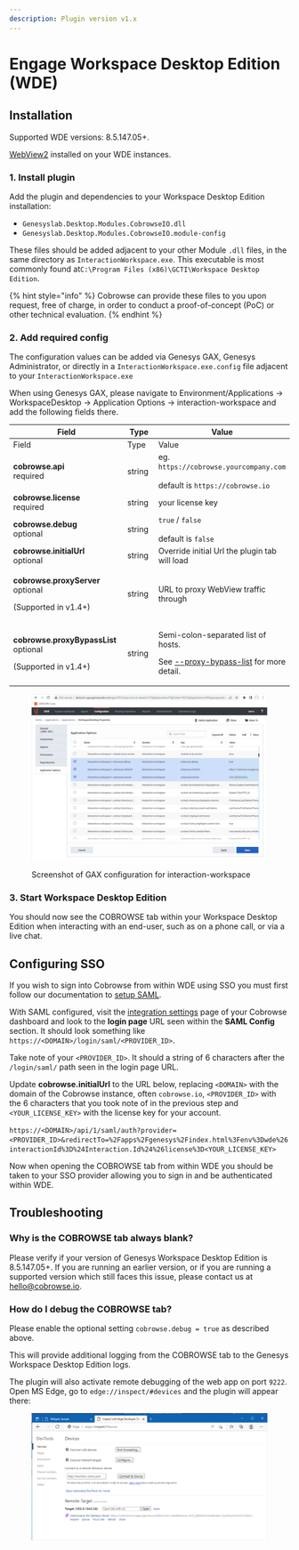 ```yaml
---
description: Plugin version v1.x
---
```


# Engage Workspace Desktop Edition (WDE)

## Installation

Supported WDE versions: 8.5.147.05+.

[WebView2](https://docs.genesys.com/Documentation/IW/8.5.1/Developer/Chromium) installed on your WDE instances.

### 1. Install plugin

Add the plugin and dependencies to your Workspace Desktop Edition installation:

* `Genesyslab.Desktop.Modules.CobrowseIO.dll`
* `Genesyslab.Desktop.Modules.CobrowseIO.module-config`

These files should be added adjacent to your other Module `.dll` files, in the same directory as `InteractionWorkspace.exe`. This executable is most commonly found at`C:\Program Files (x86)\GCTI\Workspace Desktop Edition`.

{% hint style="info" %}
Cobrowse can provide these files to you upon request, free of charge, in order to conduct a proof-of-concept (PoC) or other technical evaluation.
{% endhint %}

### 2. Add required config

The configuration values can be added via Genesys GAX, Genesys Administrator, or directly in a `InteractionWorkspace.exe.config` file adjacent to your `InteractionWorkspace.exe`

When using Genesys GAX, please navigate to Environment/Applications -> WorkspaceDesktop -> Application Options -> interaction-workspace and add the following fields there.&#x20;

<table data-header-hidden><thead><tr><th width="270.3333333333333">Field</th><th width="94">Type</th><th>Value</th></tr></thead><tbody><tr><td>Field</td><td>Type</td><td>Value</td></tr><tr><td><strong>cobrowse.api</strong><br>required</td><td>string</td><td>eg. <code>https://cobrowse.yourcompany.com</code><br><br>default is <code>https://cobrowse.io</code></td></tr><tr><td><strong>cobrowse.license</strong><br>required</td><td>string</td><td>your license key</td></tr><tr><td><strong>cobrowse.debug</strong><br>optional</td><td>string</td><td><code>true</code> / <code>false</code><br><br>default is <code>false</code></td></tr><tr><td><strong>cobrowse.initialUrl</strong><br>optional</td><td>string</td><td>Override initial Url the plugin tab will load</td></tr><tr><td><p><strong>cobrowse.proxyServer</strong><br>optional</p><p>(Supported in v1.4+)</p></td><td>string</td><td>URL to proxy WebView traffic through</td></tr><tr><td><p><strong>cobrowse.proxyBypassList</strong><br>optional</p><p>(Supported in v1.4+)</p></td><td>string</td><td><p>Semi-colon-separated list of hosts.</p><p>See <a href="https://www.chromium.org/developers/design-documents/network-settings/#command-line-options-for-proxy-settings">--proxy-bypass-list</a> for more detail.</p></td></tr></tbody></table>

<figure><img src="../../../.gitbook/assets/genesys_wde_gax_settings.png" alt=""><figcaption><p>Screenshot of GAX configuration for interaction-workspace</p></figcaption></figure>

### 3. Start Workspace Desktop Edition

You should now see the COBROWSE tab within your Workspace Desktop Edition when interacting with an end-user, such as on a phone call, or via a live chat.&#x20;

## Configuring SSO

If you wish to sign into Cobrowse from within WDE using SSO you must first follow our documentation to [setup SAML](https://docs.cobrowse.io/agent-side-integrations/authentication-saml-2.0).

With SAML configured, visit the [integration settings](https://cobrowse.io/dashboard/settings/integrations) page of your Cobrowse dashboard and look to the **login page** URL seen within the **SAML Config** section. It should look something like `https://<DOMAIN>/login/saml/<PROVIDER_ID>`.

Take note of your `<PROVIDER_ID>`. It should a string of 6 characters after the `/login/saml/` path seen in the login page URL.

Update **cobrowse.initialUrl** to the URL below, replacing `<DOMAIN>` with the domain of the Cobrowse instance, often `cobrowse.io`, `<PROVIDER_ID>` with the 6 characters that you took note of in the previous step and `<YOUR_LICENSE_KEY>` with the license key for your account.

`https://<DOMAIN>/api/1/saml/auth?provider=<PROVIDER_ID>&redirectTo=%2Fapps%2Fgenesys%2Findex.html%3Fenv%3Dwde%26interactionId%3D%24Interaction.Id%24%26license%3D<YOUR_LICENSE_KEY>`

Now when opening the COBROWSE tab from within WDE you should be taken to your SSO provider allowing you to sign in and be authenticated within WDE.

## Troubleshooting

### Why is the COBROWSE tab always blank?

Please verify if your version of Genesys Workspace Desktop Edition is 8.5.147.05+. If you are running an earlier version, or if you are running a supported version which still faces this issue, please contact us at [hello@cobrowse.io](mailto:hello@cobrowse.io).

### How do I debug the COBROWSE tab?

Please enable the optional setting `cobrowse.debug = true` as described above.&#x20;

This will provide additional logging from the COBROWSE tab to the Genesys Workspace Desktop Edition logs.&#x20;

The plugin will also activate remote debugging of the web app on port `9222`. Open MS Edge, go to `edge://inspect/#devices` and the plugin will appear there:

<figure><img src="../../../.gitbook/assets/edge_debugging.png" alt=""><figcaption></figcaption></figure>
